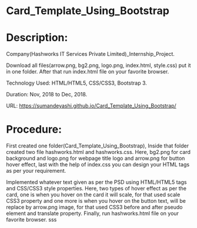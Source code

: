 # Card_Template_Using_Bootstrap
# Description:
Company(Hashworks IT Services Private Limited)_Internship_Project.

Download all files(arrow.png, bg2.png, logo.png, index.html, style.css) put it in one folder. After that run index.html file on your favorite browser.

Technology Used: HTML/HTML5, CSS/CSS3, Bootstrap 3.

Duration: Nov, 2018 to Dec, 2018.

URL: https://sumandeyashi.github.io/Card_Template_Using_Bootstrap/

# Procedure:

First created one folder(Card_Template_Using_Bootstrap), Inside that folder created two file hashworks.html and hashworks.css. Here, bg2.png for card background and logo.png for webpage title logo and arrow.png for button hover effect, last with the help of index.css you can design your HTML tags as per your requirement.

Implemented whatever text given as per the PSD using HTML/HTML5 tags and CSS/CSS3 style properties. Here, two types of hover effect as per the card, one is when you hover on the card it will scale, for that used scale CSS3 property and one more is when you hover on the button text, will be replace by arrow.png image, for that used CSS3 before and after pseudo element and translate property. Finally, run hashworks.html file on your favorite browser.
sss
